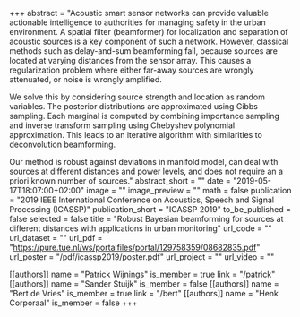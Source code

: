 +++
abstract = "Acoustic smart sensor networks can provide valuable actionable intelligence to authorities for managing safety in the urban environment. A spatial filter (beamformer) for localization and separation of acoustic sources is a key component of such a network. However, classical methods such as delay-and-sum beamforming fail, because sources are located at varying distances from the sensor array. This causes a regularization problem where either far-away sources are wrongly attenuated, or noise is wrongly amplified. <p> We solve this by considering source strength and location as random variables. The posterior distributions are approximated using Gibbs sampling. Each marginal is computed by combining importance sampling and inverse transform sampling using Chebyshev polynomial approximation. This leads to an iterative algorithm with similarities to deconvolution beamforming. </p> Our method is robust against deviations in manifold model, can deal with sources at different distances and power levels, and does not require an a priori known number of sources."
abstract_short = ""
date = "2019-05-17T18:07:00+02:00"
image = ""
image_preview = ""
math = false
publication = "2019 IEEE International Conference on Acoustics, Speech and Signal Processing (ICASSP)"
publication_short = "ICASSP 2019"
to_be_published = false
selected = false
title = "Robust Bayesian beamforming for sources at different distances with applications in urban monitoring"
url_code = ""
url_dataset = ""
url_pdf = "https://pure.tue.nl/ws/portalfiles/portal/129758359/08682835.pdf"
url_poster = "/pdf/icassp2019/poster.pdf"
url_project = ""
url_video = ""

[[authors]]
    name = "Patrick Wijnings"
    is_member = true
    link = "/patrick"
[[authors]]
    name = "Sander Stuijk"
    is_member = false
[[authors]]
    name = "Bert de Vries"
    is_member = true
    link = "/bert"
[[authors]]
    name = "Henk Corporaal"
    is_member = false
+++
